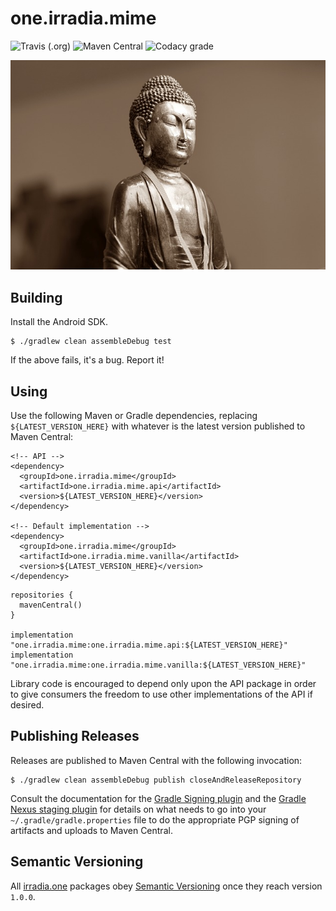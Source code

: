 one.irradia.mime
===

![Travis (.org)](https://img.shields.io/travis/irradia/one.irradia.mime.svg?style=flat-square)
![Maven Central](https://img.shields.io/maven-central/v/one.irradia.mime/one.irradia.mime.svg?style=flat-square)
![Codacy grade](https://img.shields.io/codacy/grade/d0b7e91a88f640049bcaf706ae088d63.svg?style=flat-square)

![mime](./src/site/resources/mime.jpg?raw=true)

## Building

Install the Android SDK.

```
$ ./gradlew clean assembleDebug test
```

If the above fails, it's a bug. Report it!

## Using

Use the following Maven or Gradle dependencies, replacing `${LATEST_VERSION_HERE}` with
whatever is the latest version published to Maven Central:

```
<!-- API -->
<dependency>
  <groupId>one.irradia.mime</groupId>
  <artifactId>one.irradia.mime.api</artifactId>
  <version>${LATEST_VERSION_HERE}</version>
</dependency>

<!-- Default implementation -->
<dependency>
  <groupId>one.irradia.mime</groupId>
  <artifactId>one.irradia.mime.vanilla</artifactId>
  <version>${LATEST_VERSION_HERE}</version>
</dependency>
```

```
repositories {
  mavenCentral()
}

implementation "one.irradia.mime:one.irradia.mime.api:${LATEST_VERSION_HERE}"
implementation "one.irradia.mime:one.irradia.mime.vanilla:${LATEST_VERSION_HERE}"
```

Library code is encouraged to depend only upon the API package in order to give consumers
the freedom to use other implementations of the API if desired.

## Publishing Releases

Releases are published to Maven Central with the following invocation:

```
$ ./gradlew clean assembleDebug publish closeAndReleaseRepository
```

Consult the documentation for the [Gradle Signing plugin](https://docs.gradle.org/current/userguide/signing_plugin.html)
and the [Gradle Nexus staging plugin](https://github.com/Codearte/gradle-nexus-staging-plugin/) for
details on what needs to go into your `~/.gradle/gradle.properties` file to do the appropriate
PGP signing of artifacts and uploads to Maven Central.

## Semantic Versioning

All [irradia.one](https://www.irradia.one) packages obey [Semantic Versioning](https://www.semver.org)
once they reach version `1.0.0`.
